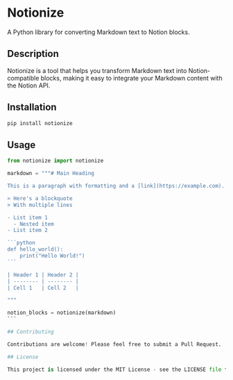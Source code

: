 # Notionize

A Python library for converting Markdown text to Notion blocks.

## Description

Notionize is a tool that helps you transform Markdown text into Notion-compatible blocks, making it easy to integrate your Markdown content with the Notion API.

## Installation

```bash
pip install notionize
```

## Usage

````python
from notionize import notionize

markdown = """# Main Heading

This is a paragraph with formatting and a [link](https://example.com).

> Here's a blockquote
> With multiple lines

- List item 1
  - Nested item
- List item 2

```python
def hello_world():
    print("Hello World!")
```

| Header 1 | Header 2 |
| -------- | -------- |
| Cell 1   | Cell 2   |

"""

notion_blocks = notionize(markdown)
```

## Contributing

Contributions are welcome! Please feel free to submit a Pull Request.

## License

This project is licensed under the MIT License - see the LICENSE file for details.
````
